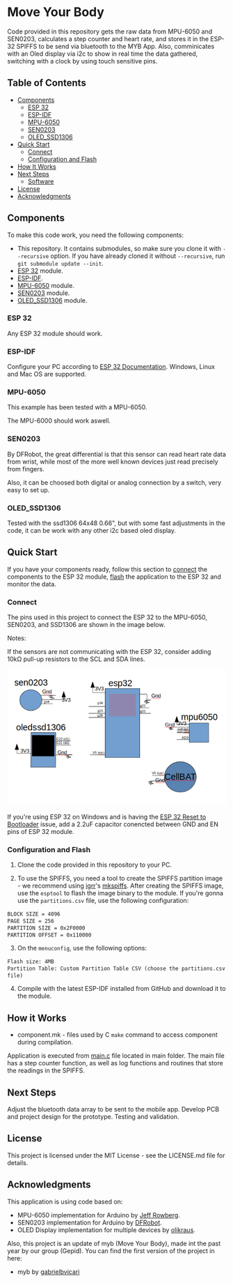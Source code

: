 # Move Your Body

Code provided in this repository gets the raw data from MPU-6050 and SEN0203, calculates a step counter and heart rate, and stores it in the ESP-32 SPIFFS to be send via bluetooth to the MYB App. Also, comminicates with an Oled display via i2c to show in real time the data gathered, switching with a clock by using touch sensitive pins.

## Table of Contents

- [Components](#components)
  - [ESP 32](#esp-32)
  - [ESP-IDF](#esp-idf)
  - [MPU-6050](#mpu-6050)
  - [SEN0203](#sen0203)
  - [OLED_SSD1306](#oled_ssd1306)
- [Quick Start](#quick-start)
  - [Connect](#connect)
  - [Configuration and Flash](#configuration-and-flash)
- [How It Works](#how-it-works)
- [Next Steps](#next-steps)
  - [Software](#software)
- [License](#license)
- [Acknowledgments](#acknowledgments)

## Components

To make this code work, you need the following components:

* This repository. It contains submodules, so make sure you clone it with `--recursive` option. If you have already cloned it without `--recursive`, run `git submodule update --init`.
* [ESP 32](https://espressif.com/en/products/hardware/esp32/overview) module.
* [ESP-IDF](https://github.com/espressif/esp-idf).
* [MPU-6050](https://www.invensense.com/products/motion-tracking/6-axis/mpu-6050/) module.
* [SEN0203](https://wiki.dfrobot.com/Heart_Rate_Sensor_SKU__SEN0203) module.
* [OLED_SSD1306](https://cdn-shop.adafruit.com/datasheets/SSD1306.pdf) module.

### ESP 32

Any ESP 32 module should work.

### ESP-IDF

Configure your PC according to [ESP 32 Documentation](https://docs.espressif.com/projects/esp-idf/en/latest/?badge=latest?badge=latest). Windows, Linux and Mac OS are supported.

### MPU-6050

This example has been tested with a MPU-6050. 

The MPU-6000 should work aswell.

### SEN0203

By DFRobot, the great differential is that this sensor can read heart rate data from wrist, while most of the more well known devices just read precisely from fingers.

Also, it can be choosed both digital or analog connection by a switch, very easy to set up.

### OLED_SSD1306

Tested with the ssd1306 64x48 0.66", but with some fast adjustments in the code, it can be work with any other i2c based oled display.

## Quick Start

If you have your components ready, follow this section to [connect](#connect) the components to the ESP 32 module, [flash](#configuration-and-flash) the application to the ESP 32 and monitor the data.

### Connect

The pins used in this project to connect the ESP 32 to the MPU-6050, SEN0203, and SSD1306 are shown in the image below.

Notes:

If the sensors are not communicating with the ESP 32, consider adding 10kΩ pull-up resistors to the SCL and SDA lines.

![alt text](images/fullschem.png "Wiring for ESP 32 DevKitC.")

If you're using ESP 32 on Windows and is having the [ESP 32 Reset to Bootloader](https://github.com/espressif/esptool/issues/136) issue, add a 2.2uF capacitor conencted between GND and EN pins of ESP 32 module.

### Configuration and Flash

1. Clone the code provided in this repository to your PC.

2. To use the SPIFFS, you need a tool to create the SPIFFS partition image - we recommend using [igrr](https://github.com/igrr)'s [mkspiffs](https://github.com/igrr/mkspiffs).
After creating the SPIFFS image, use the `esptool` to flash the image binary to the module.
If you're gonna use the `partitions.csv` file, use the following configuration:
```
BLOCK SIZE = 4096
PAGE SIZE = 256
PARTITION SIZE = 0x2F0000
PARTITION OFFSET = 0x110000
```

3. On the `menuconfig`, use the following options:
```
Flash size: 4MB
Partition Table: Custom Partition Table CSV (choose the partitions.csv file)
```

4. Compile with the latest ESP-IDF installed from GitHub and download it to the module.

## How it Works

* component.mk - files used by C `make` command to access component during compilation.

Application is executed from [main.c](main/main.c) file located in main folder.
The main file has a step counter function, as well as log functions and routines that store the readings in the SPIFFS.

## Next Steps

Adjust the bluetooth data array to be sent to the mobile app.
Develop PCB and project design for the prototype.
Testing and validation.

## License

This project is licensed under the MIT License - see the LICENSE.md file for details.

## Acknowledgments

This application is using code based on:

* MPU-6050 implementation for Arduino by [Jeff Rowberg](https://www.i2cdevlib.com).
* SEN0203 implementation for Arduino by [DFRobot](https://github.com/DFRobot/DFRobot_Heartrate).
* OLED Display implementation for multiple devices by [olikraus](https://github.com/olikraus/u8g2).

Also, this project is an update of myb (Move Your Body), made int the past year by our group (Gepid).
You can find the first version of the project in here:
* myb by [gabrielbvicari](https://github.com/gepid-upf/myb)
